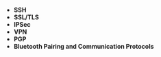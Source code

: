 - **SSH**
- **SSL/TLS**
- **IPSec**
- **VPN**
- **PGP**
- **Bluetooth Pairing and Communication Protocols**